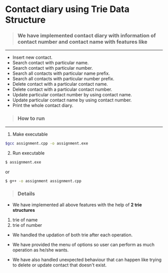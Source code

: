 # Contact diary using Trie Data Structure

> ### We have implemented contact diary with information of contact number and contact name with features like
<hr>

- Insert new contact.
- Search contact with particular name.
- Search contact with particular number.
- Search all contacts with particular name prefix.
- Search all contacts with particular number prefix.
- Delete contact with a particular contact name.
- Delete contact with a particular contact number.
- Update particular contact number by using contact name.
- Update particular contact name by using contact number.
- Print the whole contact diary.

> ### How to run
<hr>

1) Make executable

```bash 
$gcc assignment.cpp -o assignment.exe
```
2) Run executable

```bash 
$ assignment.exe
```
or

```bash 
$ g++ -o assignment assignment.cpp
```

> ### Details

- We have implemented all above features with the help of <b>2 trie structures</b> 
1) trie of name
2) trie of number

- We handled the updation of both trie after each operation.

- We have provided the menu of options so user can perform as much operation as he/she wants. 

- We have also handled unexpected behaviour that can happen like trying to delete or update contact that doesn't exist.